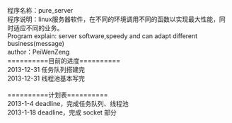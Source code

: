 程序名称：pure_server<br />
程序说明：linux服务器软件，在不同的环境调用不同的函数以实现最大性能，同时适应不同的业务。<br />
Program explain: server software,speedy and can adapt different business(message)<br />
author：PeiWenZeng<br />
==========目前的进度==========<br />
2013-12-31 任务队列搭建完<br />
2013-12-31 线程池基本写完<br />
<br />
==========计划表==========<br />
2013-1-4 deadline，完成任务队列、线程池<br />
2013-1-18 deadline，完成 socket 部分
<br />


